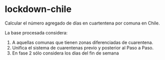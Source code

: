 # lockdown-chile
Calcular el número agregado de días en cuartentena por comuna en Chile.

La base procesada considera:

1) A aquellas comunas que tienen zonas diferenciadas de cuarentena.
2) Unifica el sistema de cuarentenas previo y posterior al Paso a Paso.
3) En fase 2 sólo considera los dias del fin de semana
 
